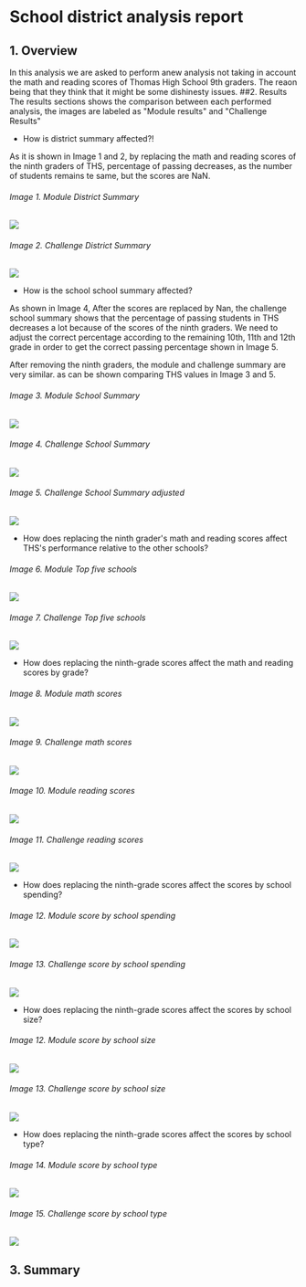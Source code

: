 # School district analysis report
## 1. Overview

In this analysis  we are asked  to perform anew analysis not taking in account the math and reading scores of Thomas High School 9th graders. The reaon being that they think that it might be some dishinesty issues.
##2. Results
The results sections shows the comparison between each performed analysis, the images are labeled as "Module results" and "Challenge Results"
- How is district summary affected?!

As it is shown in Image 1 and 2, by replacing the math and reading scores of the ninth graders of THS, percentage of passing decreases, as the number of students remains te same, but the scores are NaN.

###### *Image 1. Module District Summary*
   ![](Resources/Module_results/1%20District_summary_Module.png)

###### *Image 2. Challenge District Summary*
   ![](Resources/Challenge_results/1%20District_summary_Challenge.png)

- How is the school school summary affected?

As shown in Image 4, After the scores are replaced by Nan, the challenge school summary shows that the percentage of passing students in THS decreases a lot because of the scores of the ninth graders. We need to adjust the correct percentage according to the remaining 10th, 11th and 12th grade in order to get the correct passing percentage shown in Image 5.

After removing the ninth graders, the module and challenge summary are very similar. as can be shown comparing THS values in Image 3 and 5.
###### *Image 3. Module School Summary*
   ![](Resources/Module_results/2%20School_summary_Module.png)

###### *Image 4. Challenge School Summary*
   ![](Resources/Challenge_results/2-0%20School_summary_Challenge.png)
   
###### *Image 5. Challenge School Summary adjusted*
   ![](Resources/Challenge_results/2-1%20School_summary_Challenge.png)
   
- How does replacing the ninth grader's math and reading scores affect THS's performance relative to the other schools?
###### *Image 6. Module Top five schools*
   ![](Resources/Module_results/3%20Top%20five_challenge_Module.png)

###### *Image 7. Challenge Top five schools*
   ![](Resources/Challenge_results/3%20Top_five_Challenge.png)

- How does replacing the ninth-grade scores affect the math and reading scores by grade?
###### *Image 8. Module math scores*
   ![](Resources/Module_results/4%20Math_score_by_grade.png)

###### *Image 9. Challenge math scores*
   ![](Resources/Challenge_results/4%20Math_score_by_grade.png)

###### *Image 10. Module reading scores*
   ![](Resources/Module_results/5%20Reading_score_by_grade.png)

###### *Image 11. Challenge reading scores*
   ![](Resources/Challenge_results/5%20Reading_score_by%20grade.png)
   
- How does replacing the ninth-grade scores affect the scores by school spending?
###### *Image 12. Module score by school spending*
   ![](Resources/Module_results/6%20By_school_spending_Module.png)

###### *Image 13. Challenge score by school spending*
   ![](Resources/Challenge_results/6%20By_school_spending_challenge.png)
   
- How does replacing the ninth-grade scores affect the scores by school size?
###### *Image 12. Module score by school size*
   ![](Resources/Module_results/7%20By_school_size_Module.png)

###### *Image 13. Challenge score by school size*
   ![](Resources/Challenge_results/7%20By_school_size_challenge.png)
   
- How does replacing the ninth-grade scores affect the scores by school type?
###### *Image 14. Module score by school type*
   ![](Resources/Module_results/8_By_school_type.png)

###### *Image 15. Challenge score by school type*
   ![](Resources/Challenge_results/8_By_school_type.png)


## 3. Summary
